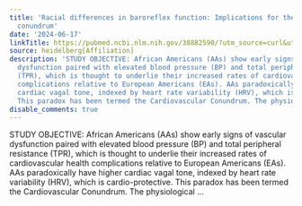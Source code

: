 ```yaml
---
title: 'Racial differences in baroreflex function: Implications for the cardiovascular
  conundrum'
date: '2024-06-17'
linkTitle: https://pubmed.ncbi.nlm.nih.gov/38882590/?utm_source=curl&utm_medium=rss&utm_campaign=pubmed-2&utm_content=1FakS-2QOkCT8HsMOQP1bCRQ4YzyumYOmxmF0moLsQ3dFB1E9V&fc=20220326224207&ff=20240617181223&v=2.18.0.post9+e462414
source: heidelberg[Affiliation]
description: 'STUDY OBJECTIVE: African Americans (AAs) show early signs of vascular
  dysfunction paired with elevated blood pressure (BP) and total peripheral resistance
  (TPR), which is thought to underlie their increased rates of cardiovascular health
  complications relative to European Americans (EAs). AAs paradoxically have higher
  cardiac vagal tone, indexed by heart rate variability (HRV), which is cardio-protective.
  This paradox has been termed the Cardiovascular Conundrum. The physiological ...'
disable_comments: true
---
```

STUDY OBJECTIVE: African Americans (AAs) show early signs of vascular dysfunction paired with elevated blood pressure (BP) and total peripheral resistance (TPR), which is thought to underlie their increased rates of cardiovascular health complications relative to European Americans (EAs). AAs paradoxically have higher cardiac vagal tone, indexed by heart rate variability (HRV), which is cardio-protective. This paradox has been termed the Cardiovascular Conundrum. The physiological ...
